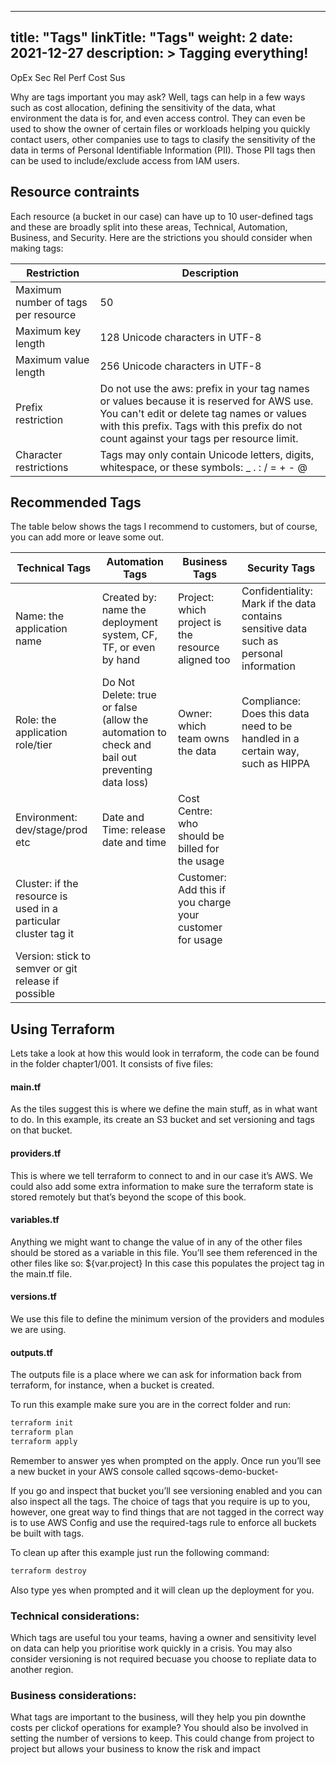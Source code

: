 
---
title: "Tags"
linkTitle: "Tags"
weight: 2 
date: 2021-12-27
description: >
  Tagging everything!
---
<span class=opex-on>OpEx</span>
<span class=sec-sec>Sec</span>
<span class=rel-off>Rel</span>
<span class=perf-off>Perf</span>
<span class=cost-sec>Cost</span>
<span class=sus-off>Sus</span>

Why are tags important you may ask? Well, tags can help in a few ways such as cost allocation, defining the sensitivity of the data, what environment the data is for, and even access control. 
They can even be used to show the owner of certain files or workloads helping you quickly contact users, other companies use to tags to clasify the sensitivity of the data in terms of Personal Identifiable Information (PII). Those PII tags then can be used to include/exclude access from IAM users.

## Resource contraints

Each resource (a bucket in our case) can have up to 10 user-defined tags and these are broadly split into these areas, Technical, Automation, Business, and Security. Here are the strictions you should consider when making tags:

|Restriction | Description |
|------------|-------------|
|Maximum number of tags per resource | 50 |
|Maximum key length | 128 Unicode characters in UTF-8 |
|Maximum value length | 256 Unicode characters in UTF-8 |
|Prefix restriction | Do not use the aws: prefix in your tag names or values because it is reserved for AWS use. You can't edit or delete tag names or values with this prefix. Tags with this prefix do not count against your tags per resource limit. |
|Character restrictions | Tags may only contain Unicode letters, digits, whitespace, or these symbols: _ . : / = + - @ |

## Recommended Tags

The table below shows the tags I recommend to customers, but of course, you can add more or leave some out.

| Technical Tags | Automation Tags | Business Tags | Security Tags |
|----------------|-----------------|---------------|---------------|
|Name: the application name| Created by: name the deployment system, CF, TF, or even by hand | Project: which project is the resource aligned too | Confidentiality: Mark if the data contains sensitive data such as personal information |
| Role: the application role/tier | Do Not Delete: true or false (allow the automation to check and bail out preventing data loss) | Owner: which team owns the data | Compliance: Does this data need to be handled in a certain way, such as HIPPA |
|Environment: dev/stage/prod etc| Date and Time: release date and time| Cost Centre: who should be billed for the usage| |
|Cluster: if the resource is used in a particular cluster tag it| | Customer: Add this if you charge your customer for usage| |
|Version: stick to semver or git release if possible| | | |

## Using Terraform
Lets take a look at how this would look in terraform, the code can be found in the folder chapter1/001. It consists of five files:

#### main.tf
As the tiles suggest this is where we define the main stuff, as in what want to do. In this example, its create an S3 bucket and set versioning and tags on that bucket.
#### providers.tf
This is where we tell terraform to connect to and in our case it’s AWS. We could also add some extra information to make sure the terraform state is stored remotely but that’s beyond the scope of this book.
#### variables.tf
Anything we might want to change the value of in any of the other files should be stored as a variable in this file. You’ll see them referenced in the other files like so: ${var.project}
In this case this populates the project tag in the main.tf file.
#### versions.tf
We use this file to define the minimum version of the providers and modules we are using.
#### outputs.tf
The outputs file is a place where we can ask for information back from terraform, for instance, when a bucket is created.

To run this example make sure you are in the correct folder and run:
  ```bash
  terraform init
  terraform plan
  terraform apply
  ```
Remember to answer yes when prompted on the apply. Once run you’ll see a new bucket in your AWS console called sqcows-demo-bucket-<then a random name>

If you go and inspect that bucket you’ll see versioning enabled and you can also inspect all the tags. The choice of tags that you require is up to you, however, one great way to find things that are not tagged in the correct way is to use AWS Config and use the required-tags rule to enforce all buckets be built with tags.

To clean up after this example just run the following command:
  ```bash
  terraform destroy
  ```
Also type yes when prompted and it will clean up the deployment for you.

### Technical considerations: 
Which tags are useful tou your teams, having a owner and sensitivity level on data can help you prioritise work quickly in a crisis. You may also consider versioning is not required becuase you choose to repliate data to another region.

### Business considerations: 
What tags are important to the business, will they help you pin downthe costs per clickof operations for example? You should also be involved in setting the number of versions to keep. This could change from project to project but allows your business to know the risk and impact







